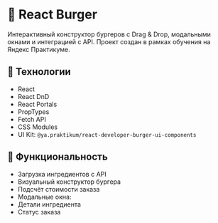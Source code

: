 # 🚀 React Burger

Интерактивный конструктор бургеров с Drag & Drop, модальными окнами и интеграцией с API. Проект создан в рамках обучения на Яндекс Практикуме.

## 🔧 Технологии

- React
- React DnD
- React Portals
- PropTypes
- Fetch API
- CSS Modules
- UI Kit: `@ya.praktikum/react-developer-burger-ui-components`

## 🧩 Функциональность

- Загрузка ингредиентов с API
- Визуальный конструктор бургера
- Подсчёт стоимости заказа
- Модальные окна:
- Детали ингредиента
- Статус заказа